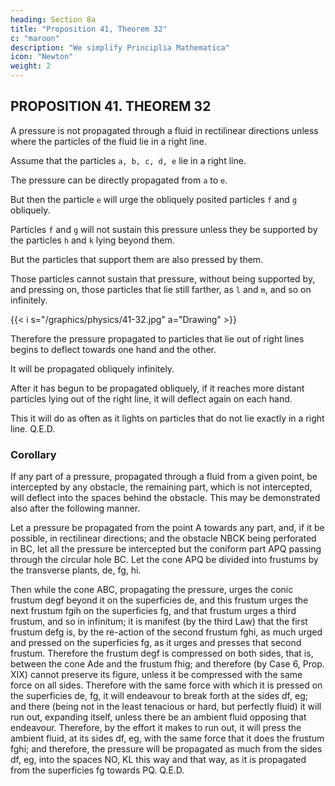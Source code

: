 ```yaml
---
heading: Section 8a
title: "Proposition 41, Theorem 32"
c: "maroon"
description: "We simplify Principlia Mathematica"
icon: "Newton"
weight: 2
---
```



## PROPOSITION 41. THEOREM 32

A pressure is not propagated through a fluid in rectilinear directions unless where the particles of the fluid lie in a right line.

Assume that the particles `a, b, c, d, e` lie in a right line.

The pressure can be directly propagated from `a` to `e`.

But then the particle `e` will urge the obliquely posited particles `f` and `g` obliquely.

Particles `f` and `g` will not sustain this pressure unless they be supported by the particles `h` and `k` lying beyond them.

But the particles that support them are also pressed by them.

Those particles cannot sustain that pressure, without being supported by, and pressing on, those particles that lie still farther, as `l` and `m`, and so on infinitely. 

{{< i s="/graphics/physics/41-32.jpg" a="Drawing" >}}



Therefore the pressure propagated to particles that lie out of right lines begins to deflect towards one hand and the other.

It will be propagated obliquely infinitely.

After it has begun to be propagated obliquely, if it reaches more distant particles lying out of the right line, it will deflect again on each hand.

This it will do as often as it lights on particles that do not lie exactly in a right line.   Q.E.D.


### Corollary

If any part of a pressure, propagated through a fluid from a given point, be intercepted by any obstacle, the remaining part, which is not intercepted, will deflect into the spaces behind the obstacle. This may be demonstrated also after the following manner.

Let a pressure be propagated from the point A towards any part, and, if it be possible, in rectilinear directions; and the obstacle NBCK being perforated in BC, let all the pressure be intercepted but the coniform part APQ passing through the circular hole BC. Let the cone APQ be divided into frustums by the transverse plants, de, fg, hi. 

Then while the cone ABC, propagating the pressure, urges the conic frustum degf beyond it on the superficies de, and this frustum urges the next frustum fgih on the superficies fg, and that frustum urges a third frustum, and so in infinitum; it is manifest (by the third Law) that the first frustum defg is, by the re-action of the second frustum fghi, as much urged and pressed on the superficies fg, as it urges and presses that second frustum. Therefore the frustum degf is compressed on both sides, that is, between the cone Ade and the frustum fhig; and therefore (by Case 6, Prop. XIX) cannot preserve its figure, unless it be compressed with the same force on all sides. Therefore with the same force with which it is pressed on the superficies de, fg, it will endeavour to break forth at the sides df, eg; and there (being not in the least tenacious or hard, but perfectly fluid) it will run out, expanding itself, unless there be an ambient fluid opposing that endeavour. Therefore, by the effort it makes to run out, it will press the ambient fluid, at its sides df, eg, with the same force that it does the frustum fghi; and therefore, the pressure will be propagated as much from the sides df, eg, into the spaces NO, KL this way and that way, as it is propagated from the superficies fg towards PQ.   Q.E.D.

